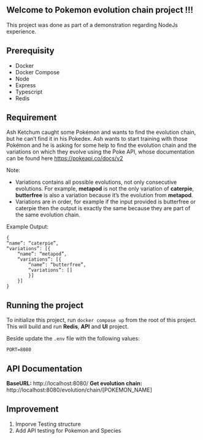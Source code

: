 ## Welcome to Pokemon evolution chain project !!!

This project was done as part of a demonstration regarding NodeJs experience.

## Prerequisity

- Docker
- Docker Compose
- Node
- Express
- Typescript
- Redis

## Requirement

Ash Ketchum caught some Pokémon and wants to find the evolution chain, but he can’t find it in his Pokedex. Ash wants to start training with those Pokémon and he is asking for some help to find the evolution chain and the variations on which they evolve using the Poke API, whose documentation can be found here https://pokeapi.co/docs/v2

Note:

- Variations contains all possible evolutions, not only consecutive evolutions. For
  example, **metapod** is not the only variation of **caterpie**, **butterfree** is also a variation because it’s the evolution from **metapod**.
- Variations are in order, for example if the input provided is butterfree or caterpie then the output is exactly the same because they are part of the same evolution
  chain.

Example Output:

    {
    “name”: “caterpie”,
    “variations”: [{
    	“name”: “metapod”,
    	“variations”: [{
    		“name”: “butterfree”,
    		“variations”: []
    		}]
    	}]
    }

## Running the project

To initialize this project, run `docker compose up` from the root of this project. This will build and run **Redis**, **API** and **UI** project.

Beside update the `.env` file with the following values:

    PORT=8080

## API Documentation

**BaseURL:** http://localhost:8080/
**Get evolution chain:** http://localhost:8080/evolution/chain/[POKEMON_NAME]

## Improvement

1.  Imporve Testing structure
2.  Add API testing for Pokemon and Species
